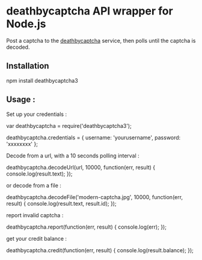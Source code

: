 # deathbycaptcha API wrapper for Node.js

Post a captcha to the [deathbycaptcha](http://www.deathbycaptcha.com/) service, then polls until the captcha is decoded.

## Installation


  npm install deathbycaptcha3


## Usage :


Set up your credentials :

  var deathbycaptcha = require('deathbycaptcha3');
  
  deathbycaptcha.credentials = {
      username: 'yourusername',
      password: 'xxxxxxxx'
  };

Decode from a url, with a 10 seconds polling interval :

  deathbycaptcha.decodeUrl(url, 10000, function(err, result) {
      console.log(result.text);
  });

or decode from a file :

  deathbycaptcha.decodeFile('modern-captcha.jpg', 10000, function(err, result) {
      console.log(result.text, result.id);
  });

report invalid captcha :

  deathbycaptcha.report(function(err, result) {
      console.log(err);
  });  

get your credit balance :

  deathbycaptcha.credit(function(err, result) {
      console.log(result.balance);
  });

